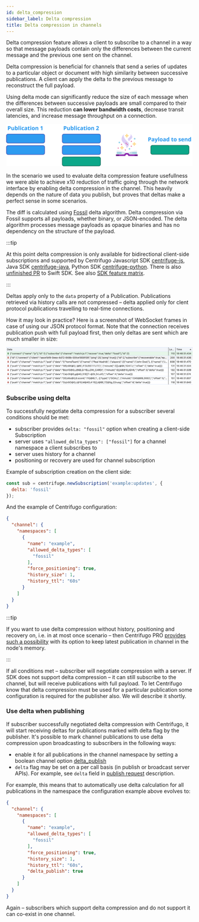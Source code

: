 ```yaml
---
id: delta_compression
sidebar_label: Delta compression
title: Delta compression in channels
---
```


Delta compression feature allows a client to subscribe to a channel in a way so that message payloads contain only the differences between the current message and the previous one sent on the channel.

Delta compression is beneficial for channels that send a series of updates to a particular object or document with high similarity between successive publications. A client can apply the delta to the previous message to reconstruct the full payload.

Using delta mode can significantly reduce the size of each message when the differences between successive payloads are small compared to their overall size. This reduction **can lower bandwidth costs**, decrease transit latencies, and increase message throughput on a connection.

![delta frames](/img/delta_abstract.png)

In the scenario we used to evaluate delta compression feature usefullness we were able to achieve x10 reduction of traffic going through the network interface by enabling delta compression in the channel. This heavily depends on the nature of data you publish, but proves that deltas make a perfect sense in some scenarios.

The diff is calculated using [Fossil](https://fossil-scm.org/home/doc/tip/www/delta_format.wiki) delta algorithm. Delta compression via Fossil supports all payloads, whether binary, or JSON-encoded. The delta algorithm processes message payloads as opaque binaries and has no dependency on the structure of the payload.

:::tip

At this point delta compression is only available for bidirectional client-side subscriptions and supported by Centrifugo Javascript SDK [centrifuge-js](https://github.com/centrifugal/centrifuge-js), Java SDK [centrifuge-java](https://github.com/centrifugal/centrifuge-js), Python SDK [centrifuge-python](https://github.com/centrifugal/centrifuge-python). There is also [unfinished PR](https://github.com/centrifugal/centrifuge-swift/pull/104) to Swift SDK. See also [SDK feature matrix](../transports/client_sdk.md#sdk-feature-matrix).

:::

Deltas apply only to the `data` property of a Publication. Publications retrieved via history calls are not compressed – delta applied only for clent protocol publications travelling to real-time connections.

How it may look in practice? Here is a screenshot of WebSocket frames in case of using our JSON protocol format. Note that the connection receives publication push with full payload first, then only deltas are sent which are much smaller in size:

![delta frames](/img/delta_frames.png)

### Subscribe using delta

To successfully negotiate delta compression for a subscriber several conditions should be met:

* subscriber provides `delta: "fossil"` option when creating a client-side Subscription
* server uses `"allowed_delta_types": ["fossil"]` for a channel namespace a client subscribes to
* server uses history for a channel
* positioning or recovery are used for channel subscription

Example of subscription creation on the client side:

```javascript
const sub = centrifuge.newSubscription('example:updates', {
  delta: 'fossil'
});
```

And the example of Centrifugo configuration:

```json title="config.json"
{
  "channel": {
    "namespaces": [
      {
        "name": "example",
        "allowed_delta_types": [
          "fossil"
        ],
        "force_positioning": true,
        "history_size": 1,
        "history_ttl": "60s"
      }
    ]
  }
}
```

:::tip

If you want to use delta compression without history, positioning and recovery on, i.e. in at most once scenario – then Centrifugo PRO [provides such a possibility](../pro/delta_at_most_once.md) with its option to keep latest publication in channel in the node's memory.

:::

If all conditions met – subscriber will negotiate compression with a server. If SDK does not support delta compression – it can still subscribe to the channel, but will receive publications with full payload. To let Centrifugo know that delta compression must be used for a particular publication some configuration is required for the publisher also. We will describe it shortly.

### Use delta when publishing

If subscriber successfully negotiated delta compression with Centrifugo, it will start receiving deltas for publications marked with delta flag by the publisher. It's possible to mark channel publications to use delta compression upon broadcasting to subscribers in the following ways:

* enable it for all publications in the channel namespace by setting a boolean channel option [delta_publish](./channels.md#delta_publish)
* `delta` flag may be set on a per call basis (in publish or broadcast server APIs). For example, see `delta` field in [publish request](./server_api.md#publishrequest) description.

For example, this means that to automatically use delta calculation for all publications in the namespace the configuration example above evolves to:

```json title="config.json"
{
  "channel": {
    "namespaces": [
      {
        "name": "example",
        "allowed_delta_types": [
          "fossil"
        ],
        "force_positioning": true,
        "history_size": 1,
        "history_ttl": "60s",
        "delta_publish": true
      }
    ]
  }
}
```

Again – subscribers which support delta compression and do not support it can co-exist in one channel.
